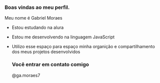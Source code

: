 ### Boas vindas ao meu perfil.

Meu nome é Gabriel Moraes

- Estou estudando na alura
- Estou me desenvolvendo na linguagem JavaScript
- Utilizo esse espaço para espaço minha organição e compartilhamento dos meus projetos desenvolvidos

  ### Você entrar em contato comigo

  @ga.moraes7
